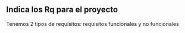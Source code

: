 ## Indica los Rq para el proyecto

Tenemos 2 tipos de requisitos: requisitos funcionales y no funcionales
